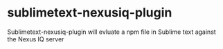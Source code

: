 # sublimetext-nexusiq-plugin
Sublimetext-nexusiq-plugin will evluate a npm file in Sublime text against the Nexus IQ server
